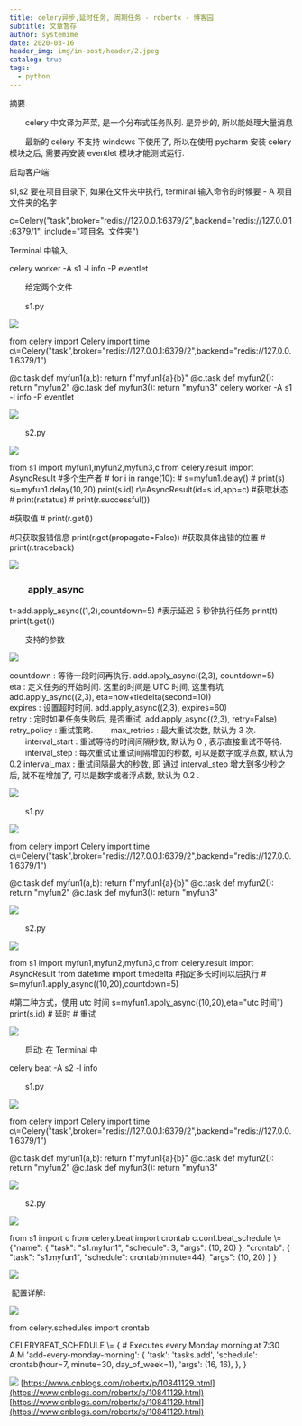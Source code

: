 ```yaml
---
title: celery异步,延时任务, 周期任务 - robertx - 博客园
subtitle: 文章暂存
author: systemime
date: 2020-03-16
header_img: img/in-post/header/2.jpeg
catalog: true
tags:
  - python
---
```

摘要.

<!-- more -->
　　celery 中文译为芹菜, 是一个分布式任务队列. 是异步的, 所以能处理大量消息

　　最新的 celery 不支持 windows 下使用了, 所以在使用 pycharm 安装 celery 模块之后, 需要再安装 eventlet 模块才能测试运行.

启动客户端:

s1,s2 要在项目目录下, 如果在文件夹中执行, terminal 输入命令的时候要 - A 项目文件夹的名字

c=Celery("task",broker="redis://127.0.0.1:6379/2",backend="redis://127.0.0.1:6379/1", include="项目名. 文件夹")

Terminal 中输入

celery worker -A s1 -l info -P eventlet

　　给定两个文件

　　s1.py

![](https://common.cnblogs.com/images/copycode.gif)

from celery import Celery import time
c\\=Celery("task",broker="redis://127.0.0.1:6379/2",backend="redis://127.0.0.1:6379/1")

@c.task def myfun1(a,b): return f"myfun1{a}{b}" @c.task def myfun2(): return "myfun2" @c.task def myfun3(): return "myfun3" celery worker -A s1 -l info -P eventlet

![](https://common.cnblogs.com/images/copycode.gif)

　　s2.py

![](https://common.cnblogs.com/images/copycode.gif)

from s1 import myfun1,myfun2,myfun3,c from celery.result import AsyncResult #多个生产者 # for i in range(10): # s=myfun1.delay() # print(s)
 s\\=myfun1.delay(10,20) print(s.id)
r\\=AsyncResult(id=s.id,app=c) #获取状态 # print(r.status) # print(r.successful())

\#获取值 # print(r.get())

\#只获取报错信息
print(r.get(propagate=False)) #获取具体出错的位置 # print(r.traceback)

![](https://common.cnblogs.com/images/copycode.gif)

### 　　apply_async

t=add.apply_async((1,2),countdown=5) #表示延迟 5 秒钟执行任务
print(t) print(t.get())

　　支持的参数

![](https://common.cnblogs.com/images/copycode.gif)

countdown : 等待一段时间再执行.
add.apply_async((2,3), countdown=5)  
eta : 定义任务的开始时间. 这里的时间是 UTC 时间, 这里有坑
add.apply_async((2,3), eta=now+tiedelta(second=10))  
expires : 设置超时时间.
add.apply_async((2,3), expires=60)  
retry : 定时如果任务失败后, 是否重试.
add.apply_async((2,3), retry=False)  
retry_policy : 重试策略.
　　max_retries : 最大重试次数, 默认为 3 次.
　　interval_start : 重试等待的时间间隔秒数, 默认为 0 , 表示直接重试不等待.
　　interval_step : 每次重试让重试间隔增加的秒数, 可以是数字或浮点数, 默认为 0.2 interval_max : 重试间隔最大的秒数, 即 通过 interval_step 增大到多少秒之后, 就不在增加了, 可以是数字或者浮点数, 默认为 0.2 .

![](https://common.cnblogs.com/images/copycode.gif)

　　s1.py

![](https://common.cnblogs.com/images/copycode.gif)

from celery import Celery import time
c\\=Celery("task",broker="redis://127.0.0.1:6379/2",backend="redis://127.0.0.1:6379/1")

@c.task def myfun1(a,b): return f"myfun1{a}{b}" @c.task def myfun2(): return "myfun2" @c.task def myfun3(): return "myfun3"

![](https://common.cnblogs.com/images/copycode.gif)

　　s2.py

![](https://common.cnblogs.com/images/copycode.gif)

from s1 import myfun1,myfun2,myfun3,c from celery.result import AsyncResult from datetime import timedelta #指定多长时间以后执行 # s=myfun1.apply_async((10,20),countdown=5)

\#第二种方式，使用 utc 时间
s=myfun1.apply_async((10,20),eta="utc 时间") print(s.id) # 延时 # 重试

![](https://common.cnblogs.com/images/copycode.gif)

　　启动: 在 Terminal 中

celery beat -A s2 -l info

　　s1.py

![](https://common.cnblogs.com/images/copycode.gif)

from celery import Celery import time
c\\=Celery("task",broker="redis://127.0.0.1:6379/2",backend="redis://127.0.0.1:6379/1")

@c.task def myfun1(a,b): return f"myfun1{a}{b}" @c.task def myfun2(): return "myfun2" @c.task def myfun3(): return "myfun3"

![](https://common.cnblogs.com/images/copycode.gif)

　　s2.py

![](https://common.cnblogs.com/images/copycode.gif)

from s1 import c from celery.beat import crontab
c.conf.beat_schedule \\= {"name": { "task": "s1.myfun1", "schedule": 3, "args": (10, 20)
    }, "crontab": { "task": "s1.myfun1", "schedule": crontab(minute=44), "args": (10, 20)
    }
}

![](https://common.cnblogs.com/images/copycode.gif)

 配置详解:

![](https://common.cnblogs.com/images/copycode.gif)

 from celery.schedules import crontab

 CELERYBEAT_SCHEDULE \\= { # Executes every Monday morning at 7:30 A.M
     'add-every-monday-morning': { 'task': 'tasks.add', 'schedule': crontab(hour=7, minute=30, day_of_week=1), 'args': (16, 16),
    },
 }

![](https://common.cnblogs.com/images/copycode.gif) 
 [https://www.cnblogs.com/robertx/p/10841129.html](https://www.cnblogs.com/robertx/p/10841129.html) 
 [https://www.cnblogs.com/robertx/p/10841129.html](https://www.cnblogs.com/robertx/p/10841129.html)
